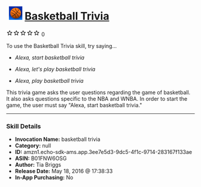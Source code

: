 # &nbsp;<img src="skill_icon" alt="Basketball Trivia icon" width="36"> [Basketball Trivia](http://alexa.amazon.com/#skills/amzn1.echo-sdk-ams.app.3ee7e5d3-9dc5-4f1c-9714-283167f133ae)
![0 stars](../../images/ic_star_border_black_18dp_1x.png)![0 stars](../../images/ic_star_border_black_18dp_1x.png)![0 stars](../../images/ic_star_border_black_18dp_1x.png)![0 stars](../../images/ic_star_border_black_18dp_1x.png)![0 stars](../../images/ic_star_border_black_18dp_1x.png) 0

To use the Basketball Trivia skill, try saying...

* *Alexa, start basketball trivia*

* *Alexa, let's play basketball trivia*

* *Alexa, play basketball trivia*

This trivia game asks the user questions regarding the game of basketball. It also asks questions specific to the NBA and WNBA. In order to start the game, the user must say "Alexa, start basketball trivia."

***

### Skill Details

* **Invocation Name:** basketball trivia
* **Category:** null
* **ID:** amzn1.echo-sdk-ams.app.3ee7e5d3-9dc5-4f1c-9714-283167f133ae
* **ASIN:** B01FNW6OSG
* **Author:** Tia Briggs
* **Release Date:** May 18, 2016 @ 17:38:33
* **In-App Purchasing:** No
